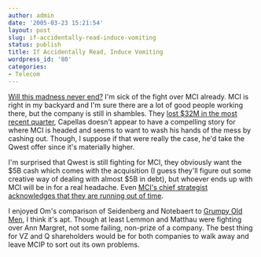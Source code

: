 ```yaml
---
author: admin
date: '2005-03-23 15:21:54'
layout: post
slug: if-accidentally-read-induce-vomiting
status: publish
title: If Accidentally Read, Induce Vomiting
wordpress_id: '80'
categories:
- Telecom
---
```


[Will this madness never
end?](http://www.washingtonpost.com/wp-dyn/articles/A60931-2005Mar23.html)
I'm sick of the fight over MCI already. MCI is right in my backyard and
I'm sure there are a lot of good people working there, but the company
is still in shambles. They [lost $32M in the most recent
quarter](http://biz.yahoo.com/ap/050225/earns_mci_7.html), Capellas
doesn't appear to have a compelling story for where MCI is headed and
seems to want to wash his hands of the mess by cashing out. Though, I
suppose if that were really the case, he'd take the Qwest offer since
it's materially higher.

I'm surprised that Qwest is still fighting for MCI, they obviously want
the $5B cash which comes with the acquisition (I guess they'll figure
out some creative way of dealing with almost $5B in debt), but whoever
ends up with MCI will be in for a real headache. Even [MCI's chief
strategist acknowledges that they are running out of
time](http://www.nytimes.com/2005/02/09/business/09phone.html?adxnnl=1&adxnnlx=1107964901-1RRtUt6bgCC2Kj/D4Q/tSA).

I enjoyed Om's comparison of Seidenberg and Notebaert to [Grumpy Old
Men](http://www.gigaom.com/2005/03/22/grumpy-old-telecoms/), I think
it's apt. Though at least Lemmon and Matthau were fighting over Ann
Margret, not some failing, non-prize of a company. The best thing for VZ
and Q shareholders would be for both companies to walk away and leave
MCIP to sort out its own problems.
